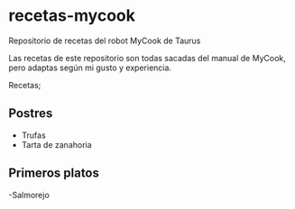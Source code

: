 # recetas-mycook
Repositorio de recetas del robot MyCook de Taurus

Las recetas de este repositorio son todas sacadas del manual de MyCook, pero adaptas según mi gusto y experiencia.

Recetas;

## Postres
- Trufas
- Tarta de zanahoria

## Primeros platos 
-Salmorejo
